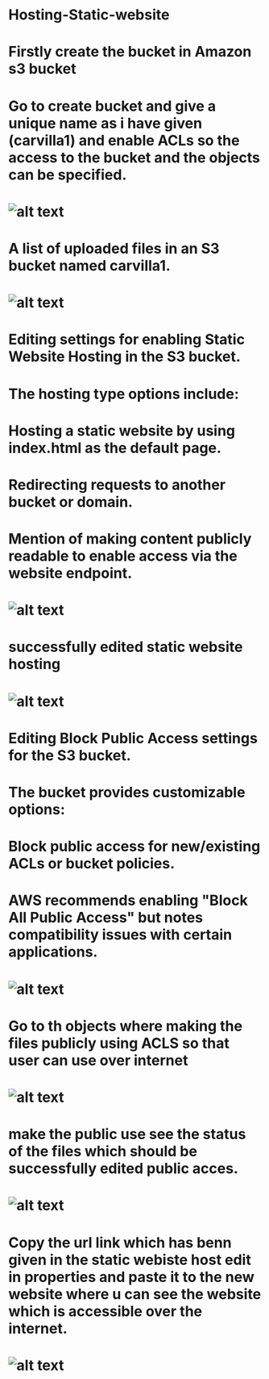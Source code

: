 # Hosting-Static-website

# Firstly create the bucket in Amazon s3 bucket
# Go to create bucket and give a unique name as i have given (carvilla1) and enable ACLs so the access to the bucket and the objects can be specified.
# ![alt text](<Screenshot 2024-12-06 142956-1.png>)
# A list of uploaded files in an S3 bucket named carvilla1.
# ![alt text](<Screenshot 2024-12-05 230804.png>)
# Editing settings for enabling Static Website Hosting in the S3 bucket.
# The hosting type options include:
# Hosting a static website by using index.html as the default page.
# Redirecting requests to another bucket or domain.
# Mention of making content publicly readable to enable access via the website endpoint.
# ![alt text](<Screenshot 2024-12-05 230936.png>)
# successfully edited static website hosting
# ![alt text](<Screenshot 2024-12-05 230948.png>)
# Editing Block Public Access settings for the S3 bucket.
# The bucket provides customizable options:
# Block public access for new/existing ACLs or bucket policies.
# AWS recommends enabling "Block All Public Access" but notes compatibility issues with certain applications.
# ![alt text](<Screenshot 2024-12-05 231010.png>)
# Go to th objects where making the files publicly using ACLS so that user can use over internet
# ![alt text](<Screenshot 2024-12-05 231036.png>)
# make the public use see the status of the files which should be successfully edited public acces.
# ![alt text](<Screenshot 2024-12-06 143614.png>)
# Copy the url link which has benn given in the static webiste host edit in properties and paste it to the new website where u can see the website which is accessible over the internet.
# ![alt text](<Screenshot 2024-12-06 143630.png>)